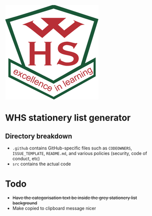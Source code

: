 <img src="https://github.com/OWelton-Rosie/stationery/blob/main/src/assets/WHS_logo_SMALL.png">

# WHS stationery list generator

## Directory breakdown
- `.github`  contains GitHub-specific files such as `CODEOWNERS`, `ISSUE_TEMPLATE`, `README.md`, and various policies (security, code of conduct, etc)
- `src` contains the actual code


# Todo
- ~~Have the categorisation text be inside the grey stationery list background~~
- Make copied to clipboard message nicer
